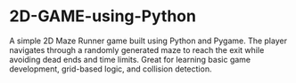 # 2D-GAME-using-Python
A simple 2D Maze Runner game built using Python and Pygame. The player navigates through a randomly generated maze to reach the exit while avoiding dead ends and time limits. Great for learning basic game development, grid-based logic, and collision detection.

